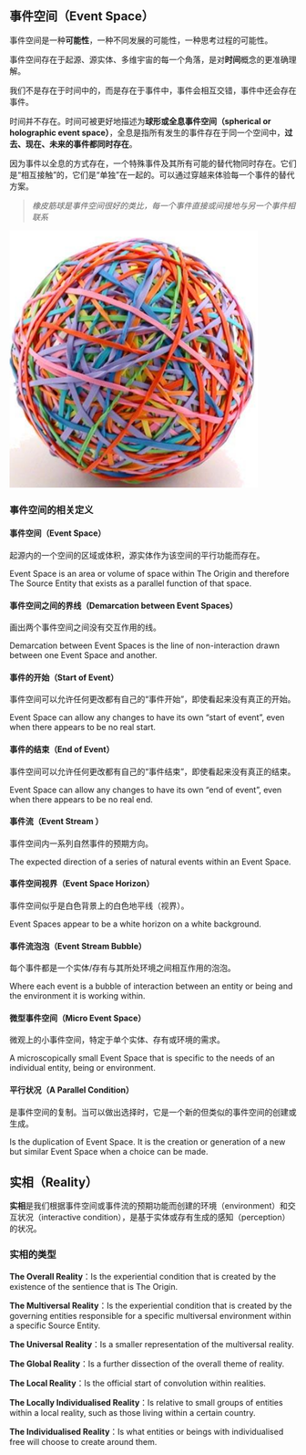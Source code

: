 ## 事件空间（Event Space）

事件空间是一种**可能性**，一种不同发展的可能性，一种思考过程的可能性。

事件空间存在于起源、源实体、多维宇宙的每一个角落，是对**时间**概念的更准确理解。

我们不是存在于时间中的，而是存在于事件中，事件会相互交错，事件中还会存在事件。

时间并不存在。时间可被更好地描述为**球形或全息事件空间（spherical or holographic event space）**，全息是指所有发生的事件存在于同一个空间中，**过去、现在、未来的事件都同时存在**。

因为事件以全息的方式存在，一个特殊事件及其所有可能的替代物同时存在。它们是“相互接触”的，它们是“单独”在一起的。可以通过穿越来体验每一个事件的替代方案。

> *橡皮筋球是事件空间很好的类比，每一个事件直接或间接地与另一个事件相联系*

![](img/s1-5-001.png)


### 事件空间的相关定义

#### 事件空间（Event Space）

起源内的一个空间的区域或体积，源实体作为该空间的平行功能而存在。

Event Space is an area or volume of space within The Origin and therefore The Source Entity that exists as a parallel function of that space. 

#### 事件空间之间的界线（Demarcation between Event Spaces）

画出两个事件空间之间没有交互作用的线。

Demarcation between Event Spaces is the line of non-interaction drawn between one Event Space and another. 

#### 事件的开始（Start of Event）

事件空间可以允许任何更改都有自己的“事件开始”，即使看起来没有真正的开始。

Event Space can allow any changes to have its own “start of event”, even when there appears to be no real start.

#### 事件的结束（End of Event）

事件空间可以允许任何更改都有自己的“事件结束”，即使看起来没有真正的结束。

Event Space can allow any changes to have its own “end of event”, even when there appears to be no real end.

#### 事件流（Event Stream ）

事件空间内一系列自然事件的预期方向。

The expected direction of a series of natural events within an Event Space.

#### 事件空间视界（Event Space Horizon）

事件空间似乎是白色背景上的白色地平线（视界）。

Event Spaces appear to be a white horizon on a white background.

#### 事件流泡泡（Event Stream Bubble）

每个事件都是一个实体/存有与其所处环境之间相互作用的泡泡。

Where each event is a bubble of interaction between an entity or being and the environment it is working within.

#### 微型事件空间（Micro Event Space）

微观上的小事件空间，特定于单个实体、存有或环境的需求。

A microscopically small Event Space that is specific to the needs of an individual entity, being or environment.  

#### 平行状况（A Parallel Condition）

是事件空间的复制。当可以做出选择时，它是一个新的但类似的事件空间的创建或生成。

Is the duplication of Event Space. It is the creation or generation of a new but similar Event Space when a choice can be made.


## 实相（Reality）

**实相**是我们根据事件空间或事件流的预期功能而创建的环境（environment）和交互状况（interactive condition），是基于实体或存有生成的感知（perception）的状况。

### 实相的类型

**The Overall Reality**：Is the experiential condition that is created by the existence of the sentience that is The Origin.

**The Multiversal Reality**：Is the experiential condition that is created by the governing entities responsible for a specific multiversal environment within a specific Source Entity.

**The Universal Reality**：Is a smaller representation of the multiversal reality.

**The Global Reality**：Is a further dissection of the overall theme of reality. 

**The Local Reality**：Is the official start of convolution within realities.

**The Locally Individualised Reality**：Is relative to small groups of entities within a local reality, such as those living within a certain country. 

**The Individualised Reality**：Is what entities or beings with individualised free will choose to create around them.